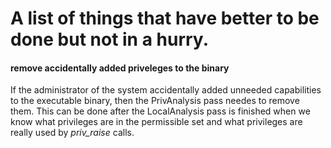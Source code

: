 # A list of things that have better to be done but not in a hurry.

#### remove accidentally added priveleges to the binary
If the administrator of the system accidentally added unneeded capabilities
to the executable binary, then the PrivAnalysis pass needes to remove them.
This can be done after the LocalAnalysis pass is finished when we know
what privileges are in the permissible set and what privileges are really 
used by *priv_raise* calls.
